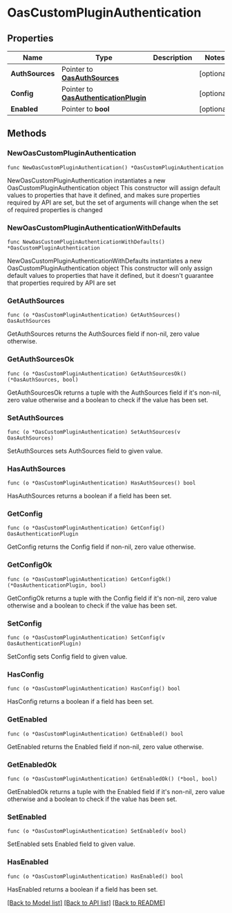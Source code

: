 # OasCustomPluginAuthentication

## Properties

Name | Type | Description | Notes
------------ | ------------- | ------------- | -------------
**AuthSources** | Pointer to [**OasAuthSources**](OasAuthSources.md) |  | [optional] 
**Config** | Pointer to [**OasAuthenticationPlugin**](OasAuthenticationPlugin.md) |  | [optional] 
**Enabled** | Pointer to **bool** |  | [optional] 

## Methods

### NewOasCustomPluginAuthentication

`func NewOasCustomPluginAuthentication() *OasCustomPluginAuthentication`

NewOasCustomPluginAuthentication instantiates a new OasCustomPluginAuthentication object
This constructor will assign default values to properties that have it defined,
and makes sure properties required by API are set, but the set of arguments
will change when the set of required properties is changed

### NewOasCustomPluginAuthenticationWithDefaults

`func NewOasCustomPluginAuthenticationWithDefaults() *OasCustomPluginAuthentication`

NewOasCustomPluginAuthenticationWithDefaults instantiates a new OasCustomPluginAuthentication object
This constructor will only assign default values to properties that have it defined,
but it doesn't guarantee that properties required by API are set

### GetAuthSources

`func (o *OasCustomPluginAuthentication) GetAuthSources() OasAuthSources`

GetAuthSources returns the AuthSources field if non-nil, zero value otherwise.

### GetAuthSourcesOk

`func (o *OasCustomPluginAuthentication) GetAuthSourcesOk() (*OasAuthSources, bool)`

GetAuthSourcesOk returns a tuple with the AuthSources field if it's non-nil, zero value otherwise
and a boolean to check if the value has been set.

### SetAuthSources

`func (o *OasCustomPluginAuthentication) SetAuthSources(v OasAuthSources)`

SetAuthSources sets AuthSources field to given value.

### HasAuthSources

`func (o *OasCustomPluginAuthentication) HasAuthSources() bool`

HasAuthSources returns a boolean if a field has been set.

### GetConfig

`func (o *OasCustomPluginAuthentication) GetConfig() OasAuthenticationPlugin`

GetConfig returns the Config field if non-nil, zero value otherwise.

### GetConfigOk

`func (o *OasCustomPluginAuthentication) GetConfigOk() (*OasAuthenticationPlugin, bool)`

GetConfigOk returns a tuple with the Config field if it's non-nil, zero value otherwise
and a boolean to check if the value has been set.

### SetConfig

`func (o *OasCustomPluginAuthentication) SetConfig(v OasAuthenticationPlugin)`

SetConfig sets Config field to given value.

### HasConfig

`func (o *OasCustomPluginAuthentication) HasConfig() bool`

HasConfig returns a boolean if a field has been set.

### GetEnabled

`func (o *OasCustomPluginAuthentication) GetEnabled() bool`

GetEnabled returns the Enabled field if non-nil, zero value otherwise.

### GetEnabledOk

`func (o *OasCustomPluginAuthentication) GetEnabledOk() (*bool, bool)`

GetEnabledOk returns a tuple with the Enabled field if it's non-nil, zero value otherwise
and a boolean to check if the value has been set.

### SetEnabled

`func (o *OasCustomPluginAuthentication) SetEnabled(v bool)`

SetEnabled sets Enabled field to given value.

### HasEnabled

`func (o *OasCustomPluginAuthentication) HasEnabled() bool`

HasEnabled returns a boolean if a field has been set.


[[Back to Model list]](../README.md#documentation-for-models) [[Back to API list]](../README.md#documentation-for-api-endpoints) [[Back to README]](../README.md)


